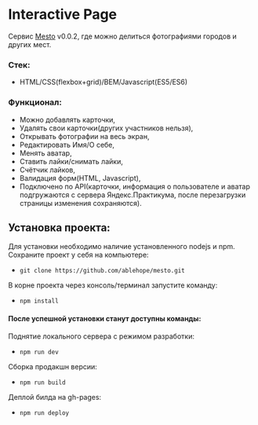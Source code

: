# Interactive Page

Сервис [Mesto](https://ablehope.github.io/mesto/) v0.0.2, где можно делиться фотографиями городов и других мест.

### Стек: 
- HTML/CSS(flexbox+grid)/BEM/Javascript(ES5/ES6)

### Функционал:
- Можно добавлять карточки,
- Удалять свои карточки(других участников нельзя),
- Открывать фотографии на весь экран,
- Редактировать Имя/О себе,
- Менять аватар,
- Ставить лайки/снимать лайки,
- Счётчик лайков,
- Валидация форм(HTML, Javascript),
- Подключено по API(карточки, информация о пользователе и аватар подгружаются с сервера Яндекс.Практикума, 
  после перезагрузки страницы изменения сохраняются).
  
## Установка проекта:
Для установки необходимо наличие установленного nodejs и npm.
Сохраните проект у себя на компьютере:
- `git clone https://github.com/ablehope/mesto.git`

В корне проекта через консоль/терминал запустите команду:
- `npm install`
  
#### После успешной установки станут доступны команды:
Поднятие локального сервера с режимом разработки:
- `npm run dev`

Сборка продакшн версии:
- `npm run build`

Деплой билда на gh-pages:
- `npm run deploy`
